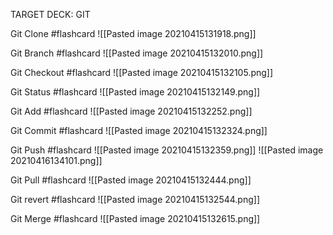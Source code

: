 TARGET DECK: GIT 

Git Clone #flashcard 
![[Pasted image 20210415131918.png]]
<!--ID: 1618507167800-->

Git Branch #flashcard 
![[Pasted image 20210415132010.png]]
<!--ID: 1618507212246-->

Git Checkout #flashcard 
![[Pasted image 20210415132105.png]]
<!--ID: 1618507267546-->

Git Status #flashcard 
![[Pasted image 20210415132149.png]]
<!--ID: 1618507311767-->

Git Add #flashcard 
![[Pasted image 20210415132252.png]]
<!--ID: 1618507375439-->

Git Commit #flashcard 
![[Pasted image 20210415132324.png]]
<!--ID: 1618507406913-->


Git Push #flashcard 
![[Pasted image 20210415132359.png]]
![[Pasted image 20210416134101.png]]
<!--ID: 1618507441084-->


Git Pull #flashcard 
![[Pasted image 20210415132444.png]]
<!--ID: 1618507487878-->


Git revert #flashcard 
![[Pasted image 20210415132544.png]]
<!--ID: 1618507545609-->

Git Merge #flashcard 
![[Pasted image 20210415132615.png]]
<!--ID: 1618507578407-->


